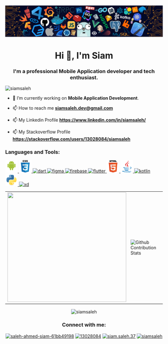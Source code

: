 <p align="center">
<!--   <img src="https://raw.githubusercontent.com/siamsaleh/siamsaleh/main/game2.gif"> -->
  <img src="https://raw.githubusercontent.com/Vish1811/Vish1811/master/icons/header_.png">
</p>




<h1 align="center">Hi 👋, I'm Siam</h1>
<h3 align="center">I'm a professional Mobile Application developer and tech enthusiast.</h3>

<p align="left"> <img src="https://komarev.com/ghpvc/?username=siamsaleh&label=Profile%20views&color=0e75b6&style=flat" alt="siamsaleh" /> </p>

- 🔭 I’m currently working on **Mobile Application Development**.

- 📫 How to reach me **siamsaleh.dev@gmail.com**

<!-- - 📫 My LeetCode Profile **https://leetcode.com/SiamSaleh/**-->

- 📫 My Linkedin Profile **https://www.linkedin.com/in/siamsaleh/**

- 📫 My Stackoverflow Profile **https://stackoverflow.com/users/13028084/siamsaleh**

<h3 align="left">Languages and Tools:</h3>
<p align="left"> <a href="https://developer.android.com" target="_blank" rel="noreferrer"> <img src="https://raw.githubusercontent.com/devicons/devicon/master/icons/android/android-original-wordmark.svg" alt="android" width="40" height="40"/> </a> <a href="https://www.w3schools.com/css/" target="_blank" rel="noreferrer"> <img src="https://raw.githubusercontent.com/devicons/devicon/master/icons/css3/css3-original-wordmark.svg" alt="css3" width="40" height="40"/> </a> <a href="https://dart.dev" target="_blank" rel="noreferrer"> <img src="https://www.vectorlogo.zone/logos/dartlang/dartlang-icon.svg" alt="dart" width="40" height="40"/> </a> <a href="https://www.figma.com/" target="_blank" rel="noreferrer"> <img src="https://www.vectorlogo.zone/logos/figma/figma-icon.svg" alt="figma" width="40" height="40"/> </a> <a href="https://firebase.google.com/" target="_blank" rel="noreferrer"> <img src="https://www.vectorlogo.zone/logos/firebase/firebase-icon.svg" alt="firebase" width="40" height="40"/> </a> <a href="https://flutter.dev" target="_blank" rel="noreferrer"> <img src="https://www.vectorlogo.zone/logos/flutterio/flutterio-icon.svg" alt="flutter" width="40" height="40"/> </a> <a href="https://www.w3.org/html/" target="_blank" rel="noreferrer"> <img src="https://raw.githubusercontent.com/devicons/devicon/master/icons/html5/html5-original-wordmark.svg" alt="html5" width="40" height="40"/> </a> <a href="https://www.java.com" target="_blank" rel="noreferrer"> <img src="https://raw.githubusercontent.com/devicons/devicon/master/icons/java/java-original.svg" alt="java" width="40" height="40"/> </a> <a href="https://kotlinlang.org" target="_blank" rel="noreferrer"> <img src="https://www.vectorlogo.zone/logos/kotlinlang/kotlinlang-icon.svg" alt="kotlin" width="40" height="40"/> </a> <a href="https://www.python.org" target="_blank" rel="noreferrer"> <img src="https://raw.githubusercontent.com/devicons/devicon/master/icons/python/python-original.svg" alt="python" width="40" height="40"/> </a> <a href="https://www.adobe.com/products/xd.html" target="_blank" rel="noreferrer"> <img src="https://cdn.worldvectorlogo.com/logos/adobe-xd.svg" alt="xd" width="40" height="40"/> </a> </p>



<!-- <p>&nbsp;<img align="center" src="https://github-readme-stats.vercel.app/api?username=siamsaleh&show_icons=true&locale=en" alt="siamsaleh" /></p>

<p><img align="center" src="https://github-readme-streak-stats.herokuapp.com/?user=siamsaleh&" alt="siamsaleh" /></p> -->







<center>
<table align="center">
<tr>
   <!--<td><img height=350px width=380px src="https://github-readme-stats.vercel.app/api/top-langs/?username=siamsaleh&theme=dracula" /></td>-->
   <td> <img height=350px width=380px src="https://github-readme-stats.vercel.app/api/top-langs/?username=siamsaleh&langs_count=8&layout=compact&theme=dracula"/></td>

<td><img alt="Github Contribution Stats" src="https://github-contribution-stats.vercel.app/api/?username=siamsaleh&show_icons=true_color=fff&icon_color=79ff97&text_color=9f9f9f&bg_color=151515" /></td>
    </tr>   
  </table>
</center>  

<p align="center"><img align="center" src="https://github-readme-streak-stats.herokuapp.com/?user=siamsaleh&theme=dracula" alt="siamsaleh" /></p>









<h3 align="center">Connect with me:</h3>
<p align="center">
<a href="https://linkedin.com/in/saleh-ahmed-siam-61bb49198" target="blank"><img align="center" src="https://raw.githubusercontent.com/rahuldkjain/github-profile-readme-generator/master/src/images/icons/Social/linked-in-alt.svg" alt="saleh-ahmed-siam-61bb49198" height="30" width="40" /></a>
<a href="https://stackoverflow.com/users/13028084" target="blank"><img align="center" src="https://raw.githubusercontent.com/rahuldkjain/github-profile-readme-generator/master/src/images/icons/Social/stack-overflow.svg" alt="13028084" height="30" width="40" /></a>
<a href="https://fb.com/siam.saleh.37" target="blank"><img align="center" src="https://raw.githubusercontent.com/rahuldkjain/github-profile-readme-generator/master/src/images/icons/Social/facebook.svg" alt="siam.saleh.37" height="30" width="40" /></a>
<a href="https://www.leetcode.com/siamsaleh" target="blank"><img align="center" src="https://raw.githubusercontent.com/rahuldkjain/github-profile-readme-generator/master/src/images/icons/Social/leet-code.svg" alt="siamsaleh" height="30" width="40" /></a>
</p>



